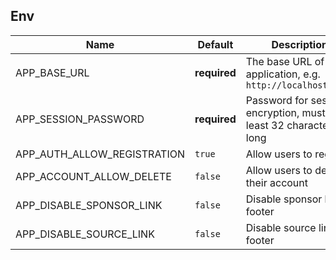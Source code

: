 ## Env
| Name                        | Default      | Description                                                          |
|-----------------------------|--------------|----------------------------------------------------------------------|
| APP_BASE_URL                | **required** | The base URL of the application, e.g. `http://localhost:3000`        |
| APP_SESSION_PASSWORD        | **required** | Password for session encryption, must be at least 32 characters long |
| APP_AUTH_ALLOW_REGISTRATION | `true`       | Allow users to register                                              |
| APP_ACCOUNT_ALLOW_DELETE    | `false`      | Allow users to delete their account                                  |
| APP_DISABLE_SPONSOR_LINK    | `false`      | Disable sponsor link in footer                                       |
| APP_DISABLE_SOURCE_LINK     | `false`      | Disable source link in footer                                        |
